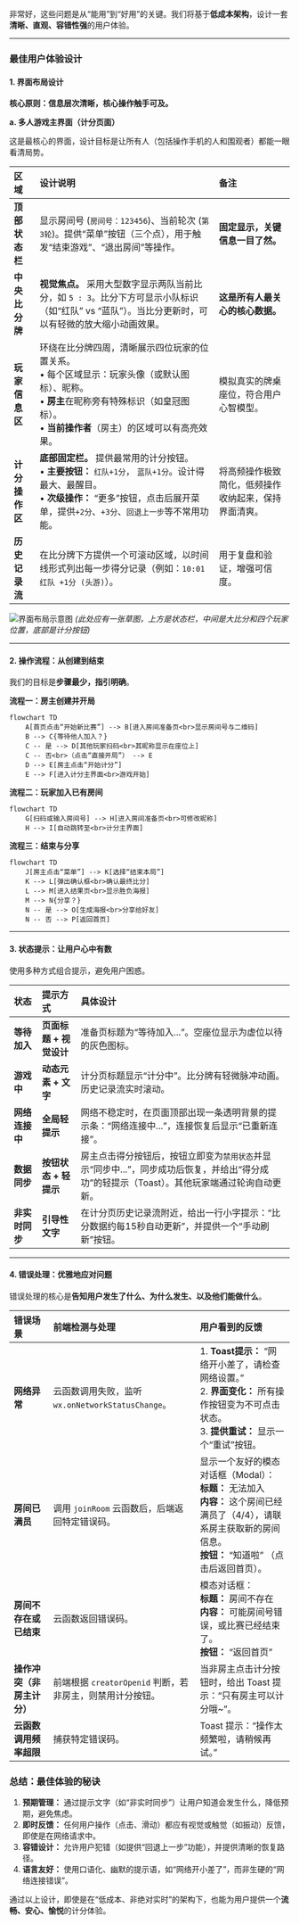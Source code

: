 
非常好，这些问题是从“能用”到“好用”的关键。我们将基于**低成本架构**，设计一套**清晰、直观、容错性强**的用户体验。

---

### **最佳用户体验设计**

#### **1. 界面布局设计**

**核心原则：信息层次清晰，核心操作触手可及。**

**a. 多人游戏主界面（计分页面）**

这是最核心的界面，设计目标是让所有人（包括操作手机的人和围观者）都能一眼看清局势。

| 区域 | 设计说明 | 备注 |
| :--- | :--- | :--- |
| **顶部状态栏** | 显示房间号 (`房间号：123456`)、当前轮次 (`第3轮`)。提供“菜单”按钮（三个点），用于触发“结束游戏”、“退出房间”等操作。 | **固定显示，关键信息一目了然。** |
| **中央比分牌** | **视觉焦点。** 采用大型数字显示两队当前比分，如 `5 : 3`。比分下方可显示小队标识（如“红队” vs “蓝队”）。当比分更新时，可以有轻微的放大缩小动画效果。 | **这是所有人最关心的核心数据。** |
| **玩家信息区** | 环绕在比分牌四周，清晰展示四位玩家的位置关系。<br>• 每个区域显示：玩家头像（或默认图标）、昵称。<br>• **房主**在昵称旁有特殊标识（如皇冠图标）。<br>• **当前操作者**（房主）的区域可以有高亮效果。 | 模拟真实的牌桌座位，符合用户心智模型。 |
| **计分操作区** | **底部固定栏。** 提供最常用的计分按钮。<br>• **主要按钮：** `红队+1分`， `蓝队+1分`。设计得最大、最醒目。<br>• **次级操作：** “更多”按钮，点击后展开菜单，提供`+2分`、`+3分`、`回退上一步`等不常用功能。 | 将高频操作极致简化，低频操作收纳起来，保持界面清爽。 |
| **历史记录流** | 在比分牌下方提供一个可滚动区域，以时间线形式列出每一步得分记录（例如：`10:01 红队 +1分 (头游)`）。 | 用于复盘和验证，增强可信度。 |

![界面布局示意图](https://via.placeholder.com/400x800/FFFFFF/000000?text=计分界面布局草图)
*(此处应有一张草图，上方是状态栏，中间是大比分和四个玩家位置，底部是计分按钮)*

---

#### **2. 操作流程：从创建到结束**

我们的目标是**步骤最少，指引明确**。

**流程一：房主创建并开局**
```mermaid
flowchart TD
    A[首页点击“开始新比赛”] --> B[进入房间准备页<br>显示房间号与二维码]
    B --> C{等待他人加入？}
    C -- 是 --> D[其他玩家扫码<br>其昵称显示在座位上]
    C -- 否<br>（点击“直接开局”） --> E
    D --> E[房主点击“开始计分”]
    E --> F[进入计分主界面<br>游戏开始]
```
**流程二：玩家加入已有房间**
```mermaid
flowchart TD
    G[扫码或输入房间号] --> H[进入房间准备页<br>可修改昵称]
    H --> I[自动跳转至<br>计分主界面]
```

**流程三：结束与分享**
```mermaid
flowchart TD
    J[房主点击“菜单”] --> K[选择“结束本局”]
    K --> L[弹出确认框<br>确认最终比分]
    L --> M[进入结果页<br>显示胜负海报]
    M --> N{分享？}
    N -- 是 --> O[生成海报<br>分享给好友]
    N -- 否 --> P[返回首页]
```

---

#### **3. 状态提示：让用户心中有数**

使用多种方式组合提示，避免用户困惑。

| 状态 | 提示方式 | 具体设计 |
| :--- | :--- | :--- |
| **等待加入** | **页面标题 + 视觉设计** | 准备页标题为“等待加入...”。空座位显示为虚位以待的灰色图标。 |
| **游戏中** | **动态元素 + 文字** | 计分页标题显示“计分中”。比分牌有轻微脉冲动画。历史记录流实时滚动。 |
| **网络连接中** | **全局轻提示** | 网络不稳定时，在页面顶部出现一条透明背景的提示条：“网络连接中...”，连接恢复后显示“已重新连接”。 |
| **数据同步** | **按钮状态 + 轻提示** | 房主点击得分按钮后，按钮立即变为`禁用状态`并显示“同步中...”，同步成功后恢复，并给出“得分成功”的轻提示（Toast）。其他玩家端通过轮询自动更新。 |
| **非实时同步** | **引导性文字** | 在计分页历史记录流附近，给出一行小字提示：“比分数据约每15秒自动更新”，并提供一个“手动刷新”按钮。 |

---

#### **4. 错误处理：优雅地应对问题**

错误处理的核心是**告知用户发生了什么、为什么发生、以及他们能做什么**。

| 错误场景 | 前端检测与处理 | 用户看到的反馈 |
| :--- | :--- | :--- |
| **网络异常** | 云函数调用失败，监听 `wx.onNetworkStatusChange`。 | 1. **Toast提示：** “网络开小差了，请检查网络设置。”<br>2. **界面变化：** 所有操作按钮变为不可点击状态。<br>3. **提供重试：** 显示一个“重试”按钮。 |
| **房间已满员** | 调用 `joinRoom` 云函数后，后端返回特定错误码。 | 显示一个友好的模态对话框（Modal）：<br>**标题：** 无法加入<br>**内容：** 这个房间已经满员了（4/4），请联系房主获取新的房间信息。<br>**按钮：** “知道啦” （点击后返回首页）。 |
| **房间不存在或已结束** | 云函数返回错误码。 | 模态对话框：<br>**标题：** 房间不存在<br>**内容：** 可能房间号错误，或比赛已经结束了。<br>**按钮：** “返回首页” |
| **操作冲突（非房主计分）** | 前端根据 `creatorOpenid` 判断，若非房主，则禁用计分按钮。 | 当非房主点击计分按钮时，给出 Toast 提示：“只有房主可以计分哦~”。 |
| **云函数调用频率超限** | 捕获特定错误码。 | Toast 提示：“操作太频繁啦，请稍候再试。” |

### **总结：最佳体验的秘诀**

1.  **预期管理：** 通过提示文字（如“非实时同步”）让用户知道会发生什么，降低预期，避免焦虑。
2.  **即时反馈：** 任何用户操作（点击、滑动）都应有视觉或触觉（如振动）反馈，即使是在网络请求中。
3.  **容错设计：** 允许用户犯错（如提供“回退上一步”功能），并提供清晰的恢复路径。
4.  **语言友好：** 使用口语化、幽默的提示语，如“网络开小差了”，而非生硬的“网络连接错误”。

通过以上设计，即使是在“低成本、非绝对实时”的架构下，也能为用户提供一个**流畅、安心、愉悦**的计分体验。